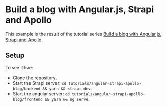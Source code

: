 # Build a blog with Angular.js, Strapi and Apollo

This example is the result of the tutorial series [Build a blog with Angular.js, Strapi and Apollo
](https://strapi.io/blog/build-a-blog-with-angular-js-strapi-and-apollo)

## Setup

To see it live:

- Clone the repository.
- Start the Strapi server: `cd tutorials/angular-strapi-apollo-blog/backend && yarn && strapi dev`.
- Start the angular server: `cd tutorials/angular-strapi-apollo-blog/frontend && yarn && ng serve`.
